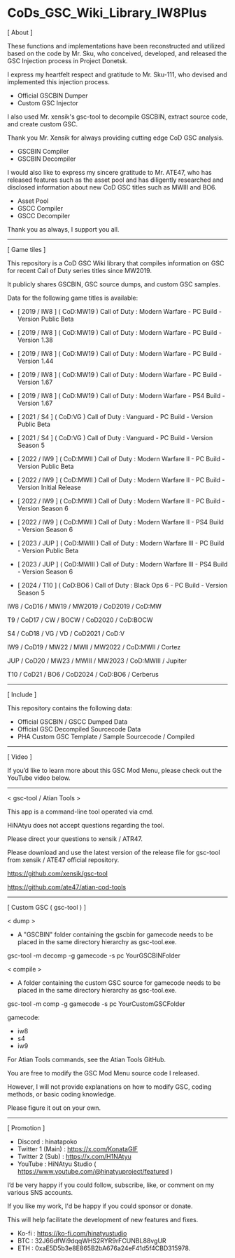 # CoDs_GSC_Wiki_Library_IW8Plus


[ About ]


These functions and implementations have been reconstructed and utilized based on the code by Mr. Sku, who conceived, developed, and released the GSC Injection process in Project Donetsk.

I express my heartfelt respect and gratitude to Mr. Sku-111, who devised and implemented this injection process.
- Official GSCBIN Dumper
- Custom GSC Injector


I also used Mr. xensik's gsc-tool to decompile GSCBIN, extract source code, and create custom GSC.

Thank you Mr. Xensik for always providing cutting edge CoD GSC analysis.
- GSCBIN Compiler
- GSCBIN Decompiler


I would also like to express my sincere gratitude to Mr. ATE47, who has released features such as the asset pool and has diligently researched and disclosed information about new CoD GSC titles such as MWIII and BO6.
- Asset Pool
- GSCC Compiler
- GSCC Decompiler


Thank you as always, I support you all.


----------


[ Game tiles ]


This repository is a CoD GSC Wiki library that compiles information on GSC for recent Call of Duty series titles since MW2019.

It publicly shares GSCBIN, GSC source dumps, and custom GSC samples.

Data for the following game titles is available:

- [ 2019 / IW8 ] ( CoD:MW19 ) Call of Duty : Modern Warfare - PC Build - Version Public Beta
- [ 2019 / IW8 ] ( CoD:MW19 ) Call of Duty : Modern Warfare - PC Build - Version 1.38
- [ 2019 / IW8 ] ( CoD:MW19 ) Call of Duty : Modern Warfare - PC Build - Version 1.44
- [ 2019 / IW8 ] ( CoD:MW19 ) Call of Duty : Modern Warfare - PC Build - Version 1.67
- [ 2019 / IW8 ] ( CoD:MW19 ) Call of Duty : Modern Warfare - PS4 Build - Version 1.67

- [ 2021 / S4 ] ( CoD:VG ) Call of Duty : Vanguard - PC Build - Version Public Beta
- [ 2021 / S4 ] ( CoD:VG ) Call of Duty : Vanguard - PC Build - Version Season 5

- [ 2022 / IW9 ] ( CoD:MWII ) Call of Duty : Modern Warfare II - PC Build - Version Public Beta
- [ 2022 / IW9 ] ( CoD:MWII ) Call of Duty : Modern Warfare II - PC Build - Version Initial Release
- [ 2022 / IW9 ] ( CoD:MWII ) Call of Duty : Modern Warfare II - PC Build - Version Season 6
- [ 2022 / IW9 ] ( CoD:MWII ) Call of Duty : Modern Warfare II - PS4 Build - Version Season 6

- [ 2023 / JUP ] ( CoD:MWIII ) Call of Duty : Modern Warfare III - PC Build - Version Public Beta
- [ 2023 / JUP ] ( CoD:MWIII ) Call of Duty : Modern Warfare III - PS4 Build - Version Season 6

- [ 2024 / T10 ] ( CoD:BO6 ) Call of Duty : Black Ops 6 - PC Build - Version Season 5


IW8 / CoD16 / MW19 / MW2019 / CoD2019 / CoD:MW

T9 / CoD17 / CW / BOCW / CoD2020 / CoD:BOCW

S4 / CoD18 / VG / VD / CoD2021 / CoD:V

IW9 / CoD19 / MW22 / MWII / MW2022 / CoD:MWII / Cortez

JUP / CoD20 / MW23 / MWIII / MW2023 / CoD:MWIII / Jupiter

T10 / CoD21 / BO6 / CoD2024 / CoD:BO6 / Cerberus


----------


[ Include ]


This repository contains the following data:

- Official GSCBIN / GSCC Dumped Data
- Official GSC Decompiled Sourcecode Data
- PHA Custom GSC Template / Sample Sourcecode / Compiled


----------


[ Video ]


If you’d like to learn more about this GSC Mod Menu, please check out the YouTube video below.


----------


< gsc-tool / Atian Tools >


This app is a command-line tool operated via cmd.

HiNAtyu does not accept questions regarding the tool.

Please direct your questions to xensik / ATR47.

Please download and use the latest version of the release file for gsc-tool from xensik / ATE47 official repository.


https://github.com/xensik/gsc-tool

https://github.com/ate47/atian-cod-tools


----------


[ Custom GSC ( gsc-tool ) ]


< dump >

* A "GSCBIN" folder containing the gscbin for gamecode needs to be placed in the same directory hierarchy as gsc-tool.exe.

gsc-tool -m decomp -g gamecode -s pc YourGSCBINFolder


< compile >

* A folder containing the custom GSC source for gamecode needs to be placed in the same directory hierarchy as gsc-tool.exe.

gsc-tool -m comp -g gamecode -s pc YourCustomGSCFolder


gamecode:

- iw8
- s4
- iw9


For Atian Tools commands, see the Atian Tools GitHub.


You are free to modify the GSC Mod Menu source code I released.

However, I will not provide explanations on how to modify GSC, coding methods, or basic coding knowledge.

Please figure it out on your own.


----------


[ Promotion ]


- Discord : hinatapoko
- Twitter 1 (Main) : https://x.com/KonataGIF
- Twitter 2 (Sub) : https://x.com/H1NAtyu
- YouTube : HiNAtyu Studio ( https://www.youtube.com/@hinatyuproject/featured )


I’d be very happy if you could follow, subscribe, like, or comment on my various SNS accounts. 

If you like my work, I'd be happy if you could sponsor or donate.

This will help facilitate the development of new features and fixes.


- Ko-fi : https://ko-fi.com/hinatyustudio
- BTC : 32J66dfWi9dqqWHS2RYR9rFCUNBL88vgUR
- ETH : 0xaE5D5b3e8E865B2bA676a24eF41d5f4CBD315978.
